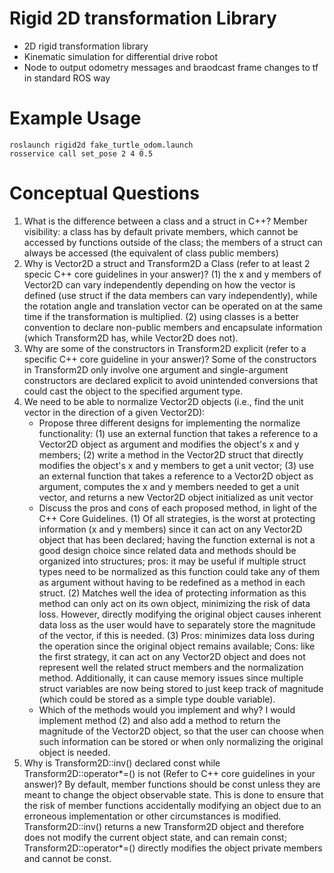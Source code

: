 # Rigid 2D transformation Library
* 2D rigid transformation library
* Kinematic simulation for differential drive robot
* Node to output odometry messages and braodcast frame changes to tf in standard ROS way
# Example Usage
```
roslaunch rigid2d fake_turtle_odom.launch
rosservice call set_pose 2 4 0.5
```


# Conceptual Questions
1. What is the difference between a class and a struct in C++? Member visibility: a class has by default private members, which cannot be accessed by functions outside of the class; the members of a struct can always be accessed (the equivalent of class public members)
2. Why is Vector2D a struct and Transform2D a Class (refer to at least 2 specic C++ core guidelines in your answer)? (1) the x and y members of Vector2D can vary independently depending on how the vector is defined (use struct if the data members can vary independently), while the rotation angle and translation vector can be operated on at the same time if the transformation is multiplied. (2) using classes is a better convention to declare non-public members and encapsulate information (which Transform2D has, while Vector2D does not).
3. Why are some of the constructors in Transform2D explicit (refer to a specific C++ core guideline in your answer)? Some of the constructors in Transform2D only involve one argument and single-argument constructors are declared explicit to avoid unintended conversions that could cast the object to the specified argument type.
4. We need to be able to normalize Vector2D objects (i.e., find the unit vector in the direction of a given Vector2D):
   - Propose three different designs for implementing the normalize functionality: (1) use an external function that takes a reference to a Vector2D object as argument and modifies the object's x and y members; (2) write a method in the Vector2D struct that directly modifies the object's x and y members to get a unit vector; (3) use an external function that takes a reference to a Vector2D object as argument, computes the x and y members needed to get a unit vector, and returns a new Vector2D object initialized as unit vector
   - Discuss the pros and cons of each proposed method, in light of the C++ Core Guidelines. (1) Of all strategies, is the worst at protecting information (x and y members) since it can act on any Vector2D object that has been declared; having the function external is not a good design choice since related data and methods should be organized into structures; pros: it may be useful if multiple struct types need to be normalized as this function could take any of them as argument without having to be redefined as a method in each struct. (2) Matches well the idea of protecting information as this method can only act on its own object, minimizing the risk of data loss. However, directly modifying the original object causes inherent data loss as the user would have to separately store the magnitude of the vector, if this is needed. (3) Pros: minimizes data loss during the operation since the original object remains available; Cons: like the first strategy, it can act on any Vector2D object and does not represent well the related struct members and the normalization method. Additionally, it can cause memory issues since multiple struct variables are now being stored to just keep track of magnitude (which could be stored as a simple type double variable).
   - Which of the methods would you implement and why? I would implement method (2) and also add a method to return the magnitude of the Vector2D object, so that the user can choose when such information can be stored or when only normalizing the original object is needed.
5. Why is Transform2D::inv() declared const while Transform2D::operator\*=() is not (Refer to C++ core guidelines in your answer)? By default, member functions should be const unless they are meant to change the object observable state. This is done to ensure that the risk of member functions accidentally modifying an object due to an erroneous implementation or other circumstances is modified. Transform2D::inv() returns a new Transform2D object and therefore does not modify the current object state, and can remain const; Transform2D::operator\*=() directly modifies the object private members and cannot be const.
